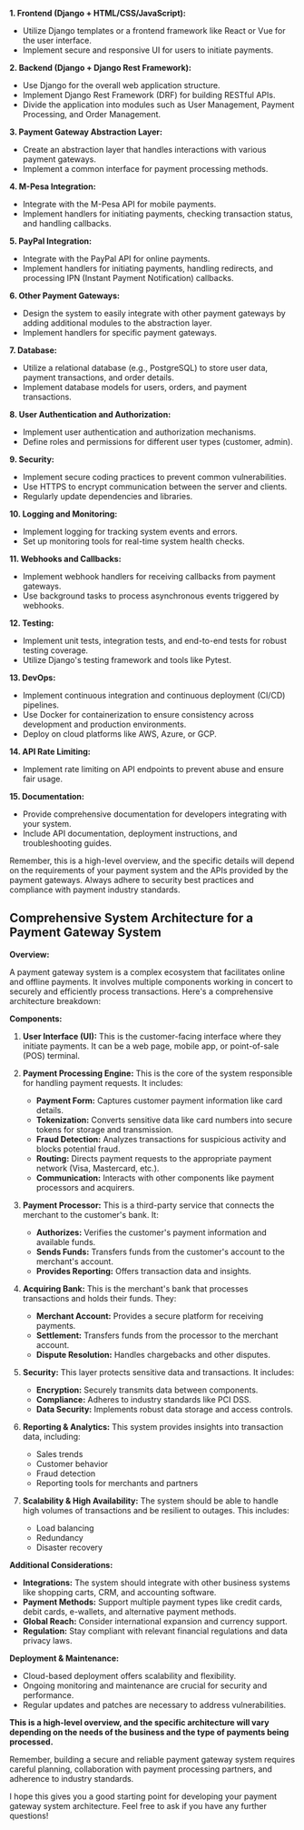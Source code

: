 **1. Frontend (Django + HTML/CSS/JavaScript):**
   - Utilize Django templates or a frontend framework like React or Vue for the user interface.
   - Implement secure and responsive UI for users to initiate payments.

**2. Backend (Django + Django Rest Framework):**
   - Use Django for the overall web application structure.
   - Implement Django Rest Framework (DRF) for building RESTful APIs.
   - Divide the application into modules such as User Management, Payment Processing, and Order Management.

**3. Payment Gateway Abstraction Layer:**
   - Create an abstraction layer that handles interactions with various payment gateways.
   - Implement a common interface for payment processing methods.

**4. M-Pesa Integration:**
   - Integrate with the M-Pesa API for mobile payments.
   - Implement handlers for initiating payments, checking transaction status, and handling callbacks.

**5. PayPal Integration:**
   - Integrate with the PayPal API for online payments.
   - Implement handlers for initiating payments, handling redirects, and processing IPN (Instant Payment Notification) callbacks.

**6. Other Payment Gateways:**
   - Design the system to easily integrate with other payment gateways by adding additional modules to the abstraction layer.
   - Implement handlers for specific payment gateways.

**7. Database:**
   - Utilize a relational database (e.g., PostgreSQL) to store user data, payment transactions, and order details.
   - Implement database models for users, orders, and payment transactions.

**8. User Authentication and Authorization:**
   - Implement user authentication and authorization mechanisms.
   - Define roles and permissions for different user types (customer, admin).

**9. Security:**
   - Implement secure coding practices to prevent common vulnerabilities.
   - Use HTTPS to encrypt communication between the server and clients.
   - Regularly update dependencies and libraries.

**10. Logging and Monitoring:**
   - Implement logging for tracking system events and errors.
   - Set up monitoring tools for real-time system health checks.

**11. Webhooks and Callbacks:**
   - Implement webhook handlers for receiving callbacks from payment gateways.
   - Use background tasks to process asynchronous events triggered by webhooks.

**12. Testing:**
   - Implement unit tests, integration tests, and end-to-end tests for robust testing coverage.
   - Utilize Django's testing framework and tools like Pytest.

**13. DevOps:**
   - Implement continuous integration and continuous deployment (CI/CD) pipelines.
   - Use Docker for containerization to ensure consistency across development and production environments.
   - Deploy on cloud platforms like AWS, Azure, or GCP.

**14. API Rate Limiting:**
   - Implement rate limiting on API endpoints to prevent abuse and ensure fair usage.

**15. Documentation:**
   - Provide comprehensive documentation for developers integrating with your system.
   - Include API documentation, deployment instructions, and troubleshooting guides.

Remember, this is a high-level overview, and the specific details will depend on the requirements of your payment system and the APIs provided by the payment gateways. Always adhere to security best practices and compliance with payment industry standards.

## Comprehensive System Architecture for a Payment Gateway System

**Overview:**

A payment gateway system is a complex ecosystem that facilitates online and offline payments. It involves multiple components working in concert to securely and efficiently process transactions. Here's a comprehensive architecture breakdown:

**Components:**

1. **User Interface (UI):** This is the customer-facing interface where they initiate payments. It can be a web page, mobile app, or point-of-sale (POS) terminal.

2. **Payment Processing Engine:** This is the core of the system responsible for handling payment requests. It includes:
    * **Payment Form:** Captures customer payment information like card details.
    * **Tokenization:** Converts sensitive data like card numbers into secure tokens for storage and transmission.
    * **Fraud Detection:** Analyzes transactions for suspicious activity and blocks potential fraud.
    * **Routing:** Directs payment requests to the appropriate payment network (Visa, Mastercard, etc.).
    * **Communication:** Interacts with other components like payment processors and acquirers.

3. **Payment Processor:** This is a third-party service that connects the merchant to the customer's bank. It:
    * **Authorizes:** Verifies the customer's payment information and available funds.
    * **Sends Funds:** Transfers funds from the customer's account to the merchant's account.
    * **Provides Reporting:** Offers transaction data and insights.

4. **Acquiring Bank:** This is the merchant's bank that processes transactions and holds their funds. They:
    * **Merchant Account:** Provides a secure platform for receiving payments.
    * **Settlement:** Transfers funds from the processor to the merchant account.
    * **Dispute Resolution:** Handles chargebacks and other disputes.

5. **Security:** This layer protects sensitive data and transactions. It includes:
    * **Encryption:** Securely transmits data between components.
    * **Compliance:** Adheres to industry standards like PCI DSS.
    * **Data Security:** Implements robust data storage and access controls.

6. **Reporting & Analytics:** This system provides insights into transaction data, including:
    * Sales trends
    * Customer behavior
    * Fraud detection
    * Reporting tools for merchants and partners

7. **Scalability & High Availability:** The system should be able to handle high volumes of transactions and be resilient to outages. This includes:
    * Load balancing
    * Redundancy
    * Disaster recovery

**Additional Considerations:**

* **Integrations:** The system should integrate with other business systems like shopping carts, CRM, and accounting software.
* **Payment Methods:** Support multiple payment types like credit cards, debit cards, e-wallets, and alternative payment methods.
* **Global Reach:** Consider international expansion and currency support.
* **Regulation:** Stay compliant with relevant financial regulations and data privacy laws.

**Deployment & Maintenance:**

* Cloud-based deployment offers scalability and flexibility.
* Ongoing monitoring and maintenance are crucial for security and performance.
* Regular updates and patches are necessary to address vulnerabilities.

**This is a high-level overview, and the specific architecture will vary depending on the needs of the business and the type of payments being processed.**

Remember, building a secure and reliable payment gateway system requires careful planning, collaboration with payment processing partners, and adherence to industry standards.

I hope this gives you a good starting point for developing your payment gateway system architecture. Feel free to ask if you have any further questions!

